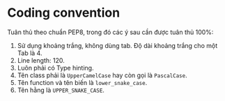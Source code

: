 # Coding convention

Tuân thủ theo chuẩn PEP8, trong đó các ý sau cần được tuân thủ 100%:
1. Sử dụng khoảng trắng, không dùng tab. Độ dài khoảng trắng cho một Tab là 4.
1. Line length: 120.
1. Luôn phải có Type hinting.
1. Tên class phải là `UpperCamelCase` hay còn gọi là `PascalCase`.
1. Tên function và tên biến là `lower_snake_case`.
1. Tên hằng là `UPPER_SNAKE_CASE`.